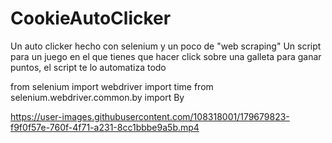# CookieAutoClicker
Un auto clicker hecho con selenium y un poco de "web scraping"
Un script para un juego en el que tienes que hacer click sobre una galleta para ganar puntos, el script te lo automatiza todo




from selenium import webdriver
import time
from selenium.webdriver.common.by import By


https://user-images.githubusercontent.com/108318001/179679823-f9f0f57e-760f-4f71-a231-8cc1bbbe9a5b.mp4

